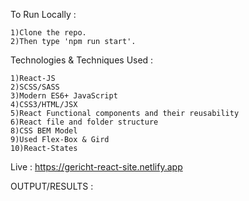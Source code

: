 To Run Locally :

    1)Clone the repo.
    2)Then type 'npm run start'.

Technologies & Techniques Used :

    1)React-JS
    2)SCSS/SASS
    3)Modern ES6+ JavaScript
    4)CSS3/HTML/JSX
    5)React Functional components and their reusability
    6)React file and folder structure
    8)CSS BEM Model
    9)Used Flex-Box & Gird
    10)React-States

Live : https://gericht-react-site.netlify.app

OUTPUT/RESULTS : 
